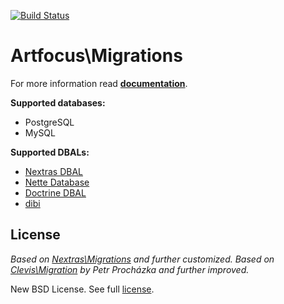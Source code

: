 [![Build Status](https://travis-ci.org/artfocus/migrations.svg?branch=master)](https://travis-ci.org/artfocus/migrations)

Artfocus\Migrations
==================

For more information read **[documentation](http://nextras.cz/migrations/docs)**.

**Supported databases:**
* PostgreSQL
* MySQL

**Supported DBALs:**
* [Nextras DBAL](https://github.com/nextras/dbal)
* [Nette Database](https://github.com/nette/database)
* [Doctrine DBAL](https://github.com/doctrine/dbal)
* [dibi](https://github.com/dg/dibi)


License
-------

*Based on [Nextras\Migrations](https://github.com/nextras/migrations) and further customized.*
*Based on [Clevis\Migration](https://github.com/clevis/migration) by Petr Procházka and further improved.*

New BSD License. See full [license](license.md).
